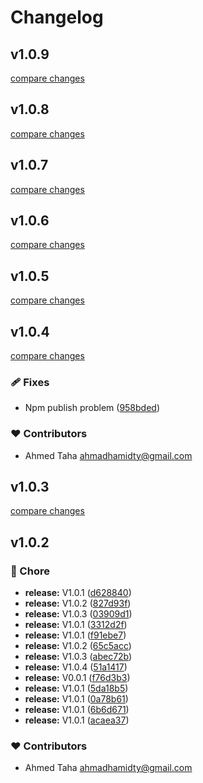 # Changelog


## v1.0.9

[compare changes](https://github.com/Kylyi/ikymat-ui/compare/v1.0.8...v1.0.9)

## v1.0.8

[compare changes](https://github.com/Kylyi/ikymat-ui/compare/v1.0.7...v1.0.8)

## v1.0.7

[compare changes](https://github.com/Kylyi/ikymat-ui/compare/v1.0.6...v1.0.7)

## v1.0.6

[compare changes](https://github.com/Kylyi/ikymat-ui/compare/v1.0.5...v1.0.6)

## v1.0.5

[compare changes](https://github.com/Kylyi/ikymat-ui/compare/v1.0.4...v1.0.5)

## v1.0.4

[compare changes](https://github.com/Kylyi/ikymat-ui/compare/v1.0.3...v1.0.4)

### 🩹 Fixes

- Npm publish problem ([958bded](https://github.com/Kylyi/ikymat-ui/commit/958bded))

### ❤️ Contributors

- Ahmed Taha <ahmadhamidty@gmail.com>

## v1.0.3

[compare changes](https://github.com/Kylyi/ikymat-ui/compare/v1.0.2...v1.0.3)

## v1.0.2


### 🏡 Chore

- **release:** V1.0.1 ([d628840](https://github.com/Kylyi/ikymat-ui/commit/d628840))
- **release:** V1.0.2 ([827d93f](https://github.com/Kylyi/ikymat-ui/commit/827d93f))
- **release:** V1.0.3 ([03909d1](https://github.com/Kylyi/ikymat-ui/commit/03909d1))
- **release:** V1.0.1 ([3312d2f](https://github.com/Kylyi/ikymat-ui/commit/3312d2f))
- **release:** V1.0.1 ([f91ebe7](https://github.com/Kylyi/ikymat-ui/commit/f91ebe7))
- **release:** V1.0.2 ([65c5acc](https://github.com/Kylyi/ikymat-ui/commit/65c5acc))
- **release:** V1.0.3 ([abec72b](https://github.com/Kylyi/ikymat-ui/commit/abec72b))
- **release:** V1.0.4 ([51a1417](https://github.com/Kylyi/ikymat-ui/commit/51a1417))
- **release:** V0.0.1 ([f76d3b3](https://github.com/Kylyi/ikymat-ui/commit/f76d3b3))
- **release:** V1.0.1 ([5da18b5](https://github.com/Kylyi/ikymat-ui/commit/5da18b5))
- **release:** V1.0.1 ([0a78b61](https://github.com/Kylyi/ikymat-ui/commit/0a78b61))
- **release:** V1.0.1 ([6b6d671](https://github.com/Kylyi/ikymat-ui/commit/6b6d671))
- **release:** V1.0.1 ([acaea37](https://github.com/Kylyi/ikymat-ui/commit/acaea37))

### ❤️ Contributors

- Ahmed Taha <ahmadhamidty@gmail.com>


